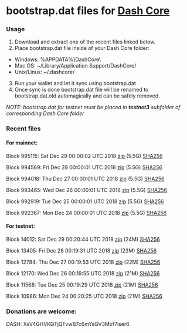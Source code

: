 # bootstrap.dat files for [Dash Core](https://www.dash.org)

### Usage

1. Download and extract one of the recent files linked below.
2. Place bootstrap.dat file inside of your Dash Core folder:
 - Windows: %APPDATA%\DashCore\
 - Mac OS: ~/Library/Application Support/DashCore/
 - Unix/Linux: ~/.dashcore/
3. Run your wallet and let it sync using bootstrap.dat
4. Once sync is done bootstrap.dat file will be renamed to bootstrap.dat.old automagically and can be safely removed.

_NOTE: bootstrap.dat for testnet must be placed in **testnet3** subfolder of corresponding Dash Core folder_

### Recent files

#### For mainnet:

Block 995115: Sat Dec 29 00:00:02 UTC 2018 [zip](https://dash-bootstrap.ams3.digitaloceanspaces.com/mainnet/2018-12-29/bootstrap.dat.zip) (5.5G) [SHA256](https://dash-bootstrap.ams3.digitaloceanspaces.com/mainnet/2018-12-29/sha256.txt)

Block 994569: Fri Dec 28 00:00:01 UTC 2018 [zip](https://dash-bootstrap.ams3.digitaloceanspaces.com/mainnet/2018-12-28/bootstrap.dat.zip) (5.5G) [SHA256](https://dash-bootstrap.ams3.digitaloceanspaces.com/mainnet/2018-12-28/sha256.txt)

Block 994018: Thu Dec 27 00:00:01 UTC 2018 [zip](https://dash-bootstrap.ams3.digitaloceanspaces.com/mainnet/2018-12-27/bootstrap.dat.zip) (5.5G) [SHA256](https://dash-bootstrap.ams3.digitaloceanspaces.com/mainnet/2018-12-27/sha256.txt)

Block 993465: Wed Dec 26 00:00:01 UTC 2018 [zip](https://dash-bootstrap.ams3.digitaloceanspaces.com/mainnet/2018-12-26/bootstrap.dat.zip) (5.5G) [SHA256](https://dash-bootstrap.ams3.digitaloceanspaces.com/mainnet/2018-12-26/sha256.txt)

Block 992919: Tue Dec 25 00:00:01 UTC 2018 [zip](https://dash-bootstrap.ams3.digitaloceanspaces.com/mainnet/2018-12-25/bootstrap.dat.zip) (5.5G) [SHA256](https://dash-bootstrap.ams3.digitaloceanspaces.com/mainnet/2018-12-25/sha256.txt)

Block 992367: Mon Dec 24 00:00:01 UTC 2018 [zip](https://dash-bootstrap.ams3.digitaloceanspaces.com/mainnet/2018-12-24/bootstrap.dat.zip) (5.5G) [SHA256](https://dash-bootstrap.ams3.digitaloceanspaces.com/mainnet/2018-12-24/sha256.txt)


#### For testnet:

Block 14012: Sat Dec 29 00:20:44 UTC 2018 [zip](https://dash-bootstrap.ams3.digitaloceanspaces.com/testnet/2018-12-29/bootstrap.dat.zip) (24M) [SHA256](https://dash-bootstrap.ams3.digitaloceanspaces.com/testnet/2018-12-29/sha256.txt)

Block 13405: Fri Dec 28 00:19:31 UTC 2018 [zip](https://dash-bootstrap.ams3.digitaloceanspaces.com/testnet/2018-12-28/bootstrap.dat.zip) (23M) [SHA256](https://dash-bootstrap.ams3.digitaloceanspaces.com/testnet/2018-12-28/sha256.txt)

Block 12784: Thu Dec 27 00:19:53 UTC 2018 [zip](https://dash-bootstrap.ams3.digitaloceanspaces.com/testnet/2018-12-27/bootstrap.dat.zip) (22M) [SHA256](https://dash-bootstrap.ams3.digitaloceanspaces.com/testnet/2018-12-27/sha256.txt)

Block 12170: Wed Dec 26 00:19:55 UTC 2018 [zip](https://dash-bootstrap.ams3.digitaloceanspaces.com/testnet/2018-12-26/bootstrap.dat.zip) (21M) [SHA256](https://dash-bootstrap.ams3.digitaloceanspaces.com/testnet/2018-12-26/sha256.txt)

Block 11568: Tue Dec 25 00:19:29 UTC 2018 [zip](https://dash-bootstrap.ams3.digitaloceanspaces.com/testnet/2018-12-25/bootstrap.dat.zip) (21M) [SHA256](https://dash-bootstrap.ams3.digitaloceanspaces.com/testnet/2018-12-25/sha256.txt)

Block 10986: Mon Dec 24 00:20:25 UTC 2018 [zip](https://dash-bootstrap.ams3.digitaloceanspaces.com/testnet/2018-12-24/bootstrap.dat.zip) (21M) [SHA256](https://dash-bootstrap.ams3.digitaloceanspaces.com/testnet/2018-12-24/sha256.txt)


### Donations are welcome:

DASH: XsV4GHVKGTjQFvwB7c6mYsGV3Mxf7iser6
